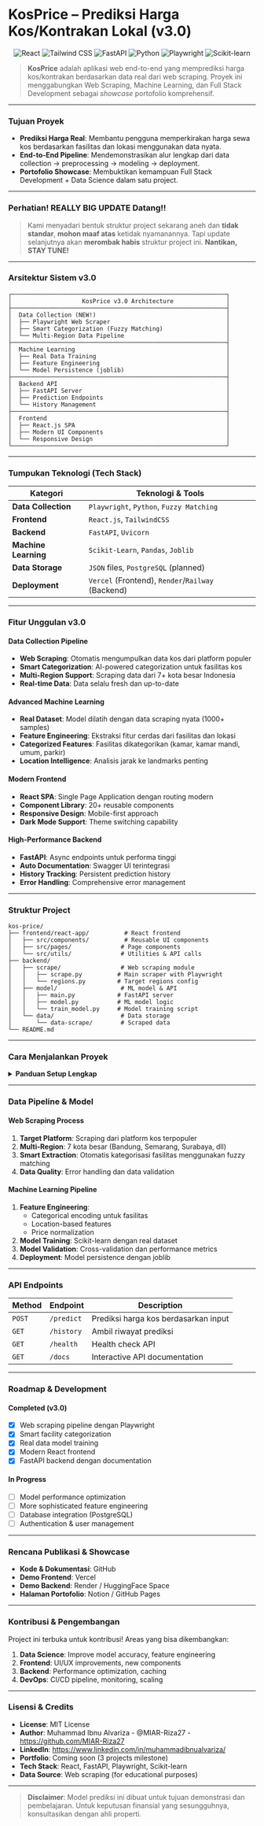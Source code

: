 # KosPrice – Prediksi Harga Kos/Kontrakan Lokal (v3.0)

<p align="center">
  <img src="https://img.shields.io/badge/React-20232A?style=for-the-badge&logo=react&logoColor=61DAFB" alt="React">
  <img src="https://img.shields.io/badge/Tailwind_CSS-38B2AC?style=for-the-badge&logo=tailwind-css&logoColor=white" alt="Tailwind CSS">
  <img src="https://img.shields.io/badge/FastAPI-005571?style=for-the-badge&logo=fastapi" alt="FastAPI">
  <img src="https://img.shields.io/badge/Python-3776AB?style=for-the-badge&logo=python&logoColor=white" alt="Python">
  <img src="https://img.shields.io/badge/Playwright-2EAD33?style=for-the-badge&logo=playwright&logoColor=white" alt="Playwright">
  <img src="https://img.shields.io/badge/scikit--learn-%23F7931E.svg?style=for-the-badge&logo=scikit-learn&logoColor=white" alt="Scikit-learn">
</p>

> **KosPrice** adalah aplikasi web end-to-end yang memprediksi harga kos/kontrakan berdasarkan data real dari web scraping. Proyek ini menggabungkan Web Scraping, Machine Learning, dan Full Stack Development sebagai _showcase_ portofolio komprehensif.

---

### **Tujuan Proyek**

- **Prediksi Harga Real**: Membantu pengguna memperkirakan harga sewa kos berdasarkan fasilitas dan lokasi menggunakan data nyata.
- **End-to-End Pipeline**: Mendemonstrasikan alur lengkap dari data collection → preprocessing → modeling → deployment.
- **Portofolio Showcase**: Membuktikan kemampuan Full Stack Development + Data Science dalam satu project.

---
### **Perhatian! REALLY BIG UPDATE Datang!!**

> Kami menyadari bentuk struktur project sekarang aneh dan **tidak standar**, **mohon maaf atas** ketidak nyamanannya.
> Tapi update selanjutnya akan **merombak habis** struktur project ini.
> **Nantikan, STAY TUNE!**

---

### **Arsitektur Sistem v3.0**

```
┌─────────────────────────────────────────────────────────────┐
│                    KosPrice v3.0 Architecture               │
├─────────────────────────────────────────────────────────────┤
│  Data Collection (NEW!)                                     │
│  ├── Playwright Web Scraper                                 │
│  ├── Smart Categorization (Fuzzy Matching)                  │
│  └── Multi-Region Data Pipeline                             │
├─────────────────────────────────────────────────────────────┤
│  Machine Learning                                           │
│  ├── Real Data Training                                     │
│  ├── Feature Engineering                                    │
│  └── Model Persistence (joblib)                             │
├─────────────────────────────────────────────────────────────┤
│  Backend API                                                │
│  ├── FastAPI Server                                         │
│  ├── Prediction Endpoints                                   │
│  └── History Management                                     │
├─────────────────────────────────────────────────────────────┤
│  Frontend                                                   │
│  ├── React.js SPA                                           │
│  ├── Modern UI Components                                   │
│  └── Responsive Design                                      │
└─────────────────────────────────────────────────────────────┘
```

---

### **Tumpukan Teknologi (Tech Stack)**

| Kategori             | Teknologi & Tools                                 |
| -------------------- | ------------------------------------------------- |
| **Data Collection**  | `Playwright`, `Python`, `Fuzzy Matching`          |
| **Frontend**         | `React.js`, `TailwindCSS`                         |
| **Backend**          | `FastAPI`, `Uvicorn`                              |
| **Machine Learning** | `Scikit-Learn`, `Pandas`, `Joblib`                |
| **Data Storage**     | `JSON` files, `PostgreSQL` (planned)              |
| **Deployment**       | `Vercel` (Frontend), `Render`/`Railway` (Backend) |

---

### **Fitur Unggulan v3.0**

#### **Data Collection Pipeline**

- **Web Scraping**: Otomatis mengumpulkan data kos dari platform populer
- **Smart Categorization**: AI-powered categorization untuk fasilitas kos
- **Multi-Region Support**: Scraping data dari 7+ kota besar Indonesia
- **Real-time Data**: Data selalu fresh dan up-to-date

#### **Advanced Machine Learning**

- **Real Dataset**: Model dilatih dengan data scraping nyata (1000+ samples)
- **Feature Engineering**: Ekstraksi fitur cerdas dari fasilitas dan lokasi
- **Categorized Features**: Fasilitas dikategorikan (kamar, kamar mandi, umum, parkir)
- **Location Intelligence**: Analisis jarak ke landmarks penting

#### **Modern Frontend**

- **React SPA**: Single Page Application dengan routing modern
- **Component Library**: 20+ reusable components
- **Responsive Design**: Mobile-first approach
- **Dark Mode Support**: Theme switching capability

#### **High-Performance Backend**

- **FastAPI**: Async endpoints untuk performa tinggi
- **Auto Documentation**: Swagger UI terintegrasi
- **History Tracking**: Persistent prediction history
- **Error Handling**: Comprehensive error management

---

### **Struktur Project**

```
kos-price/
├── frontend/react-app/          # React frontend
│   ├── src/components/          # Reusable UI components
│   ├── src/pages/              # Page components
│   └── src/utils/              # Utilities & API calls
├── backend/
│   ├── scrape/                 # Web scraping module
│   │   ├── scrape.py          # Main scraper with Playwright
│   │   └── regions.py         # Target regions config
│   ├── model/                  # ML model & API
│   │   ├── main.py            # FastAPI server
│   │   ├── model.py           # ML model logic
│   │   └── train_model.py     # Model training script
│   └── data/                   # Data storage
│       └── data-scrape/        # Scraped data
└── README.md
```

---

### **Cara Menjalankan Proyek**

<details>
<summary><strong>Panduan Setup Lengkap</strong></summary>

#### **1. Prerequisites**

```bash
# Install Python 3.8+
python --version

# Install Node.js 16+
node --version
npm --version
```

#### **2. Clone & Setup**

```bash
git clone <repository-url>
cd kos-price
```

#### **3. Backend Setup**

```bash
# Install Python dependencies
pip install fastapi uvicorn playwright scikit-learn pandas

# Install Playwright browsers
playwright install

# Run web scraper (optional - untuk data fresh)
cd backend/scrape
python scrape.py

# Train model dengan data baru
cd ../model
python train_model.py

# Start FastAPI server
cd ../..
uvicorn backend.model.main:app --reload
```

#### **4. Frontend Setup**

```bash
cd frontend/react-app
npm install
npm start
```

#### **5. Access Applications**

- **Frontend**: [http://localhost:3000](http://localhost:3000)
- **Backend API**: [http://127.0.0.1:8000](http://127.0.0.1:8000)
- **API Docs**: [http://127.0.0.1:8000/docs](http://127.0.0.1:8000/docs)

</details>

---

### **Data Pipeline & Model**

#### **Web Scraping Process**

1. **Target Platform**: Scraping dari platform kos terpopuler
2. **Multi-Region**: 7 kota besar (Bandung, Semarang, Surabaya, dll)
3. **Smart Extraction**: Otomatis kategorisasi fasilitas menggunakan fuzzy matching
4. **Data Quality**: Error handling dan data validation

#### **Machine Learning Pipeline**

1. **Feature Engineering**:
   - Categorical encoding untuk fasilitas
   - Location-based features
   - Price normalization
2. **Model Training**: Scikit-learn dengan real dataset
3. **Model Validation**: Cross-validation dan performance metrics
4. **Deployment**: Model persistence dengan joblib

---

### **API Endpoints**

| Method | Endpoint   | Description                          |
| ------ | ---------- | ------------------------------------ |
| `POST` | `/predict` | Prediksi harga kos berdasarkan input |
| `GET`  | `/history` | Ambil riwayat prediksi               |
| `GET`  | `/health`  | Health check API                     |
| `GET`  | `/docs`    | Interactive API documentation        |

---

### **Roadmap & Development**

#### **Completed (v3.0)**

- [x] Web scraping pipeline dengan Playwright
- [x] Smart facility categorization
- [x] Real data model training
- [x] Modern React frontend
- [x] FastAPI backend dengan documentation

#### **In Progress**

- [ ] Model performance optimization
- [ ] More sophisticated feature engineering
- [ ] Database integration (PostgreSQL)
- [ ] Authentication & user management

---

### **Rencana Publikasi & Showcase**

- **Kode & Dokumentasi**: GitHub
- **Demo Frontend**: Vercel
- **Demo Backend**: Render / HuggingFace Space
- **Halaman Portofolio**: Notion / GitHub Pages

---

### **Kontribusi & Pengembangan**

Project ini terbuka untuk kontribusi! Areas yang bisa dikembangkan:

1. **Data Science**: Improve model accuracy, feature engineering
2. **Frontend**: UI/UX improvements, new components
3. **Backend**: Performance optimization, caching
4. **DevOps**: CI/CD pipeline, monitoring, scaling

---

### **Lisensi & Credits**

- **License**: MIT License
- **Author**: Muhammad Ibnu Alvariza - @MIAR-Riza27 - https://github.com/MIAR-Riza27
- **LinkedIn**: https://www.linkedin.com/in/muhammadibnualvariza/
- **Portfolio**: Coming soon (3 projects milestone)
- **Tech Stack**: React, FastAPI, Playwright, Scikit-learn
- **Data Source**: Web scraping (for educational purposes)

---

> **Disclaimer**: Model prediksi ini dibuat untuk tujuan demonstrasi dan pembelajaran. Untuk keputusan finansial yang sesungguhnya, konsultasikan dengan ahli properti.
